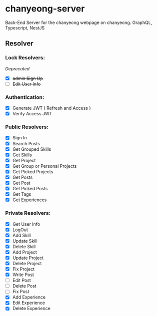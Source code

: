 # chanyeong-server

Back-End Server for the chanyeong webpage on chanyeong. GraphQL, Typescript, NestJS

## Resolver

### Lock Resolvers:

_Deprecated_

- [x] ~~admin Sign Up~~
- [ ] ~~Edit User Info~~

### Authentication:

- [x] Generate JWT ( Refresh and Access )
- [x] Verify Access JWT

### Public Resolvers:

- [x] Sign In
- [x] Search Posts
- [x] Get Grouped Skills
- [x] Get Skills
- [x] Get Project
- [x] Get Group or Personal Projects
- [x] Get Picked Projects
- [x] Get Posts
- [x] Get Post
- [x] Get Picked Posts
- [x] Get Tags
- [x] Get Experiences

### Private Resolvers:

- [x] Get User Info
- [x] LogOut
- [x] Add Skill
- [x] Update Skill
- [x] Delete Skill
- [x] Add Project
- [x] Update Project
- [x] Delete Project
- [x] Fix Project
- [x] Write Post
- [ ] Edit Post
- [ ] Delete Post
- [ ] Fix Post
- [x] Add Experience
- [x] Edit Experience
- [x] Delete Experience
